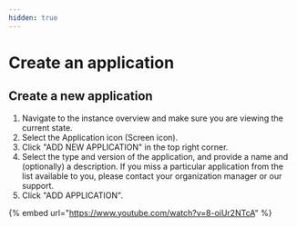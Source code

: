 ```yaml
---
hidden: true
---
```


# Create an application

## Create a new application

1. Navigate to the instance overview and make sure you are viewing the current state.
2. Select the Application icon (Screen icon).
3. Click "ADD NEW APPLICATION" in the top right corner.
4. Select the type and version of the application, and provide a name and (optionally) a description. If you miss a particular application from the list available to you, please contact your organization manager or our support.
5. Click "ADD APPLICATION".

{% embed url="https://www.youtube.com/watch?v=8-oiUr2NTcA" %}
